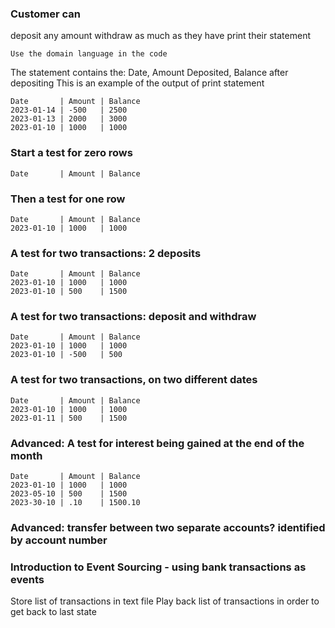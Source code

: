 ### Customer can
   deposit any amount
   withdraw as much as they have
   print their statement

`Use the domain language in the code`

The statement contains the: Date, Amount Deposited, Balance after depositing
This is an example of the output of print statement
```
Date       | Amount | Balance
2023-01-14 | -500   | 2500
2023-01-13 | 2000   | 3000
2023-01-10 | 1000   | 1000
```

### Start a test for zero rows
```
Date       | Amount | Balance
```

### Then a test for one row
```
Date       | Amount | Balance
2023-01-10 | 1000   | 1000
```

### A test for two transactions: 2 deposits
```
Date       | Amount | Balance
2023-01-10 | 1000   | 1000
2023-01-10 | 500    | 1500
```

### A test for two transactions: deposit and withdraw
```
Date       | Amount | Balance
2023-01-10 | 1000   | 1000
2023-01-10 | -500   | 500
```

### A test for two transactions, on two different dates
```
Date       | Amount | Balance
2023-01-10 | 1000   | 1000
2023-01-11 | 500    | 1500
```

### Advanced: A test for interest being gained at the end of the month
```
Date       | Amount | Balance
2023-01-10 | 1000   | 1000
2023-05-10 | 500    | 1500
2023-30-10 | .10    | 1500.10
```

### Advanced: transfer between two separate accounts? identified by account number


### Introduction to Event Sourcing - using bank transactions as events
Store list of transactions in text file
Play back list of transactions in order to get back to last state